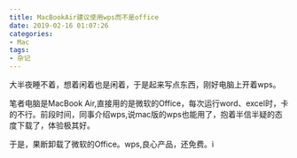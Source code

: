 ```yaml
---
title: MacBookAir建议使用wps而不是office
date: 2019-02-16 01:07:26
categories:
- Mac
tags:
- 杂记
---
```


大半夜睡不着，想着闲着也是闲着，于是起来写点东西，刚好电脑上开着wps。

笔者电脑是MacBook Air,直接用的是微软的Office，每次运行word、excel时，卡的不行。前段时间，同事介绍wps,说mac版的wps也能用了，抱着半信半疑的态度下载了，体验极其好。

于是，果断卸载了微软的Office。wps,良心产品，还免费。i